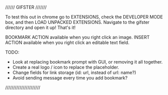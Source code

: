 ////// GIFSTER ///////

To test this out in chrome go to EXTENSIONS, check the DEVELOPER MODE box, and then LOAD UNPACKED EXTENSIONS. Navigate to the gifster directory and open it up! That's it!

BOOKMARK ACTION available when you right click an image.
INSERT ACTION available when you right click an editable text field.


TODO:
- Look at replacing bookmark prompt with GUI, or removing it all together.
- Create a real logo / icon to replace the placeholder.
- Change fields for link storage (id: url, instead of url: name?)
- Avoid sending message every time you add bookmark?

//////////////////////